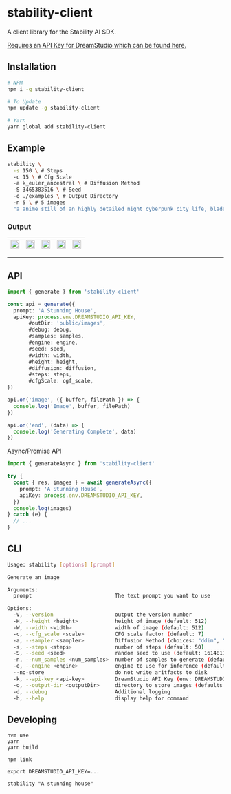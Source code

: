 # stability-client
A client library for the Stability AI SDK.

[Requires an API Key for DreamStudio which can be found here.](https://beta.dreamstudio.ai/membership)

## Installation
```sh
# NPM
npm i -g stability-client

# To Update
npm update -g stability-client

# Yarn
yarn global add stability-client
```

## Example
```sh
stability \
  -s 150 \ # Steps
  -c 15 \ # Cfg Scale
  -a k_euler_ancestral \ # Diffusion Method
  -S 3465383516 \ # Seed
  -o ./examples \ # Output Directory
  -n 5 \ # 5 images
  "a anime still of an highly detailed night cyberpunk city life, bladerunner style!! detailed shops, neon lights, ray tracing, advertising everywhere, people and robots walking around. art by satoshi kon and studio ghibli, in the style of ghost in the shell, muted colours, hyperrealism, cinematic lighting, lush detail, award winning, wlop, octane render, trending on artstation" 
```

### Output
|<img src="https://i.imgur.com/m6k9u4t.png" width="100%">|<img src="https://i.imgur.com/tV23Lu2.png" width="100%">|<img src="https://i.imgur.com/YTlhfij.png" width="100%">|<img src="https://i.imgur.com/HMmbbZN.png" width="100%">|<img src="https://i.imgur.com/26oPc6k.png" width="100%">|
|---|---|---|---|---|

***

## API
```ts
import { generate } from 'stability-client'

const api = generate({
  prompt: 'A Stunning House',
  apiKey: process.env.DREAMSTUDIO_API_KEY,
       #outDir: 'public/images',
       #debug: debug,
       #samples: samples,
       #engine: engine,
       #seed: seed,
       #width: width,
       #height: height,
       #diffusion: diffusion,
       #steps: steps,
       #cfgScale: cgf_scale,
})

api.on('image', ({ buffer, filePath }) => {
  console.log('Image', buffer, filePath)
})

api.on('end', (data) => {
  console.log('Generating Complete', data)
})
```

Async/Promise API
```ts
import { generateAsync } from 'stability-client'

try {
  const { res, images } = await generateAsync({
    prompt: 'A Stunning House',
    apiKey: process.env.DREAMSTUDIO_API_KEY,
  })
  console.log(images)
} catch (e) {
  // ...
}
```

## CLI
```sh
Usage: stability [options] [prompt]

Generate an image

Arguments:
  prompt                           The text prompt you want to use

Options:
  -V, --version                    output the version number
  -H, --height <height>            height of image (default: 512)
  -W, --width <width>              width of image (default: 512)
  -c, --cfg_scale <scale>          CFG scale factor (default: 7)
  -a, --sampler <sampler>          Diffusion Method (choices: "ddim", "plms", "k_euler", "k_euler_ancestral", "k_heun", "k_dpm_2", "k_dpm_2_ancestral", "k_lms", default: "k_lms")
  -s, --steps <steps>              number of steps (default: 50)
  -S, --seed <seed>                random seed to use (default: 1614811539)
  -n, --num_samples <num_samples>  number of samples to generate (default: 1)
  -e, --engine <engine>            engine to use for inference (default: "stable-diffusion-v1")
  --no-store                       do not write aritfacts to disk
  -k, --api-key <api-key>          DreamStudio API Key (env: DREAMSTUDIO_API_KEY)
  -o, --output-dir <outputDir>     directory to store images (defaults to cwd)
  -d, --debug                      Additional logging
  -h, --help                       display help for command
```

## Developing
```
nvm use
yarn
yarn build

npm link

export DREAMSTUDIO_API_KEY=...

stability "A stunning house"
```
